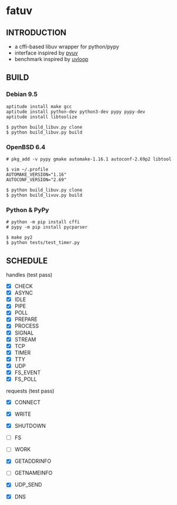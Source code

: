 # fatuv

## INTRODUCTION

* a cffi-based libuv wrapper for python/pypy
* interface inspired by [pyuv][1]
* benchmark inspired by [uvloop][2]


## BUILD

### Debian 9.5

```
aptitude install make gcc
aptitude install python-dev python3-dev pypy pypy-dev
aptitude install libtoolize

$ python build_libuv.py clone
$ python build_libuv.py build
```

### OpenBSD 6.4

```
# pkg_add -v pypy gmake automake-1.16.1 autoconf-2.69p2 libtool

$ vim ~/.profile
AUTOMAKE_VERSION="1.16"
AUTOCONF_VERSION="2.69"

$ python build_libuv.py clone
$ python build_livuv.py build
```

### Python & PyPy

```
# python -m pip install cffi
# pypy -m pip install pycparser

$ make py2
$ python tests/test_timer.py
```


## SCHEDULE

handles (test pass)
- [x] CHECK
- [x] ASYNC
- [x] IDLE
- [x] PIPE
- [x] POLL
- [x] PREPARE
- [x] PROCESS
- [x] SIGNAL
- [x] STREAM
- [x] TCP
- [x] TIMER
- [x] TTY
- [x] UDP
- [x] FS_EVENT
- [x] FS_POLL

requests (test pass)
- [x] CONNECT
- [x] WRITE
- [x] SHUTDOWN
- [ ] FS
- [ ] WORK
- [x] GETADDRINFO
- [ ] GETNAMEINFO
- [x] UDP_SEND
- [x] DNS


[1]: https://github.com/saghul/pyuv/
[2]: https://github.com/MagicStack/uvloop

